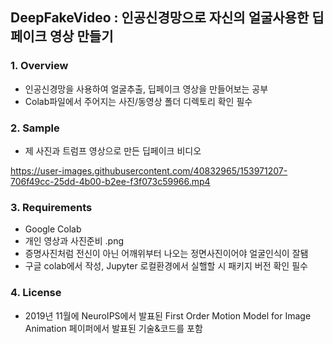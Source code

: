 ## DeepFakeVideo : 인공신경망으로 자신의 얼굴사용한 딥페이크 영상 만들기

### 1. Overview
- 인공신경망을 사용하여 얼굴추출, 딥페이크 영상을 만들어보는 공부
- Colab파일에서 주어지는 사진/동영상 폴더 디렉토리 확인 필수

### 2. Sample
- 제 사진과 트럼프 영상으로 만든 딥페이크 비디오

https://user-images.githubusercontent.com/40832965/153971207-706f49cc-25dd-4b00-b2ee-f3f073c59966.mp4



### 3. Requirements
- Google Colab
- 개인 영상과 사진준비 .png
- 증명사진처럼 전신이 아닌 어깨위부터 나오는 정면사진이어야 얼굴인식이 잘됌
- 구글 colab에서 작성, Jupyter 로컬환경에서 실핼할 시 패키지 버전 확인 필수


### 4. License
- 2019년 11월에 NeuroIPS에서 발표된 First Order Motion Model for Image Animation 페이퍼에서 발표된 기술&코드를 포함


